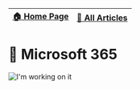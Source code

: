 [🏠 Home Page](https://github.com/rithala) | [📰 All Articles](../)
-|-

# 🏢 Microsoft 365

<img alt="I'm working on it" src="https://github.com/rithala/rithala/raw/master/assets/inprogress.gif"/>
